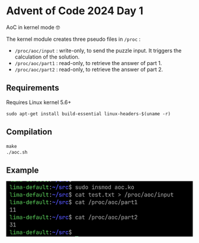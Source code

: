 # Advent of Code 2024 Day 1

AoC in kernel mode 🤓

The kernel module creates three pseudo files in `/proc` :

- `/proc/aoc/input` : write-only, to send the puzzle input. It triggers the calculation of the solution.
- `/proc/aoc/part1` : read-only, to retrieve the answer of part 1.
- `/proc/aoc/part2` : read-only, to retrieve the answer of part 2.

## Requirements

Requires Linux kernel 5.6+

```shell
sudo apt-get install build-essential linux-headers-$(uname -r)
```

## Compilation

```shell
make
./aoc.sh
```

## Example

![kernel aoc](kaoc.png)

